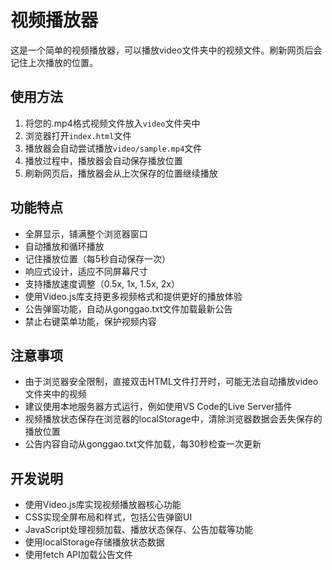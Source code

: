 # 视频播放器

这是一个简单的视频播放器，可以播放video文件夹中的视频文件。刷新网页后会记住上次播放的位置。

## 使用方法

1. 将您的.mp4格式视频文件放入`video`文件夹中
2. 浏览器打开`index.html`文件
3. 播放器会自动尝试播放`video/sample.mp4`文件
4. 播放过程中，播放器会自动保存播放位置
5. 刷新网页后，播放器会从上次保存的位置继续播放

## 功能特点

- 全屏显示，铺满整个浏览器窗口
- 自动播放和循环播放
- 记住播放位置（每5秒自动保存一次）
- 响应式设计，适应不同屏幕尺寸
- 支持播放速度调整（0.5x, 1x, 1.5x, 2x）
- 使用Video.js库支持更多视频格式和提供更好的播放体验
- 公告弹窗功能，自动从gonggao.txt文件加载最新公告
- 禁止右键菜单功能，保护视频内容

## 注意事项

- 由于浏览器安全限制，直接双击HTML文件打开时，可能无法自动播放video文件夹中的视频
- 建议使用本地服务器方式运行，例如使用VS Code的Live Server插件
- 视频播放状态保存在浏览器的localStorage中，清除浏览器数据会丢失保存的播放位置
- 公告内容自动从gonggao.txt文件加载，每30秒检查一次更新

## 开发说明

- 使用Video.js库实现视频播放器核心功能
- CSS实现全屏布局和样式，包括公告弹窗UI
- JavaScript处理视频加载、播放状态保存、公告加载等功能
- 使用localStorage存储播放状态数据
- 使用fetch API加载公告文件
